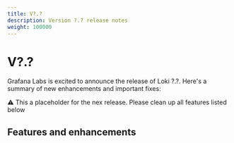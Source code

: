 ```yaml
---
title: V?.?
description: Version ?.? release notes
weight: 100000
---
```


# V?.?
Grafana Labs is excited to announce the release of Loki ?.?. Here's a summary of new enhancements and important fixes:

:warning: This a placeholder for the nex release. Please clean up all features listed below

## Features and enhancements

